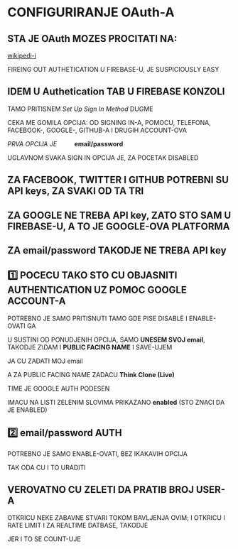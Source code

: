 # CONFIGURIRANJE OAuth-A

## STA JE OAuth MOZES PROCITATI NA:

[wikipedi-i](https://en.wikipedia.org/wiki/OAuth)

FIREING OUT AUTHETICATION U FIREBASE-U, JE SUSPICIOUSLY EASY

## IDEM U Authetication TAB U FIREBASE KONZOLI

TAMO PRITISNEM *Set Up Sign In Method* DUGME

CEKA ME GOMILA OPCIJA: OD SIGNING IN-A, POMOCU, TELEFONA, FACEBOOK-, GOOGLE-, GITHUB-A I DRUGIH ACCOUNT-OVA

*PRVA OPCIJA JE* &nbsp;&nbsp;&nbsp;&nbsp;&nbsp;&nbsp;&nbsp;&nbsp; **email/password**

UGLAVNOM SVAKA SIGN IN OPCIJA JE, ZA POCETAK DISABLED

## ZA FACEBOOK, TWITTER I GITHUB POTREBNI SU API keys, ZA SVAKI OD TA TRI

## ZA GOOGLE NE TREBA API key, ZATO STO SAM U FIREBASE-U, A TO JE GOOGLE-OVA PLATFORMA

## ZA email/password TAKODJE NE TREBA API key

## :one: POCECU TAKO STO CU OBJASNITI AUTHENTICATION UZ POMOC GOOGLE ACCOUNT-A

POTREBNO JE SAMO PRITISNUTI TAMO GDE PISE DISABLE I ENABLE-OVATI GA

U SUSTINI OD PONUDJENIH OPCIJA, SAMO **UNESEM SVOJ email**, TAKODJE Z\DAM I **PUBLIC FACING NAME**
I SAVE-UJEM

JA CU ZADATI MOJ email

A ZA PUBLIC FACING NAME ZADACU **Think Clone (Live)**

TIME JE GOOGLE AUTH PODESEN

IMACU NA LISTI ZELENIM SLOVIMA PRIKAZANO **enabled** (STO ZNACI DA JE ENABLED)

## :two: email/password AUTH

POTREBNO JE SAMO ENABLE-OVATI, BEZ IKAKAVIH OPCIJA

TAK ODA CU I TO URADITI

## VEROVATNO CU ZELETI DA PRATIB BROJ USER-A

OTKRICU NEKE ZABAVNE STVARI TOKOM BAVLJENJA OVIM; I OTKRICU I RATE LIMIT I ZA REALTIME DATBASE, TAKODJE

JER I TO SE COUNT-UJE